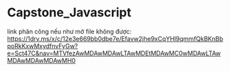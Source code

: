# Capstone_Javascript
link phân công nếu như mở file không được: https://1drv.ms/x/c/12e3e669bb0dbe7e/Efavw2jhe9xCqYHl9qmmfQkBKnBbpoRkKxwMxydfnvFyGw?e=Sct47C&nav=MTVfezAwMDAwMDAwLTAwMDEtMDAwMC0wMDAwLTAwMDAwMDAwMDAwMH0
